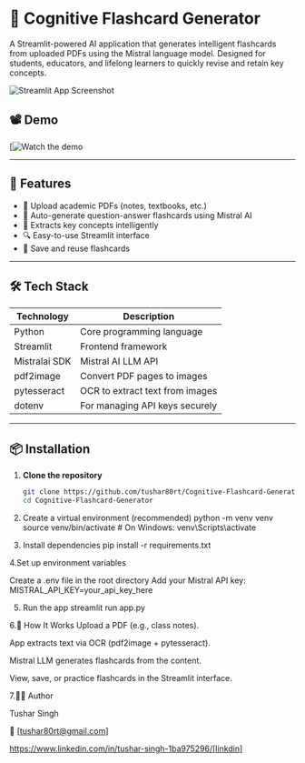 # 🧠 Cognitive Flashcard Generator

A Streamlit-powered AI application that generates intelligent flashcards from uploaded PDFs using the Mistral language model. Designed for students, educators, and lifelong learners to quickly revise and retain key concepts.

![Streamlit App Screenshot](<img width="959" alt="front page ai intern" src="https://github.com/user-attachments/assets/d7ef5f11-444d-4860-877c-ca521d7eb05b" />
)

## 📽️ Demo

[![Watch the demo](https://youtu.be/3vt604koQxw)

---

## 🚀 Features

- 📄 Upload academic PDFs (notes, textbooks, etc.)
- 🤖 Auto-generate question-answer flashcards using Mistral AI
- 🧠 Extracts key concepts intelligently
- 🔍 Easy-to-use Streamlit interface
- 💾 Save and reuse flashcards

---

## 🛠️ Tech Stack

| Technology      | Description                           |
|------------------|---------------------------------------|
| Python           | Core programming language             |
| Streamlit        | Frontend framework                    |
| Mistralai SDK    | Mistral AI LLM API                    |
| pdf2image        | Convert PDF pages to images           |
| pytesseract      | OCR to extract text from images       |
| dotenv           | For managing API keys securely        |

---

## 📦 Installation

1. **Clone the repository**
   ```bash
   git clone https://github.com/tushar80rt/Cognitive-Flashcard-Generator.git
   cd Cognitive-Flashcard-Generator

2. Create a virtual environment (recommended)
     python -m venv venv
    source venv/bin/activate  # On Windows: venv\Scripts\activate

3. Install dependencies
   pip install -r requirements.txt

4.Set up environment variables

Create a .env file in the root directory
  Add your Mistral API key:
     MISTRAL_API_KEY=your_api_key_here

5. Run the app
    streamlit run app.py

6.📸 How It Works
 Upload a PDF (e.g., class notes).

 App extracts text via OCR (pdf2image + pytesseract).

 Mistral LLM generates flashcards from the content.

 View, save, or practice flashcards in the Streamlit interface.

7.🧑‍💻 Author

Tushar Singh

📧 [tushar80rt@gmail.com]

https://www.linkedin.com/in/tushar-singh-1ba975296/[linkdin]




